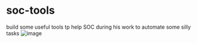 # soc-tools
build some useful tools tp help SOC during his work to automate some silly tasks 
![image](https://files.realpython.com/media/Working-with-IP-Addresses-in-Python_Watermarked.49dd91dbf299.jpg)
